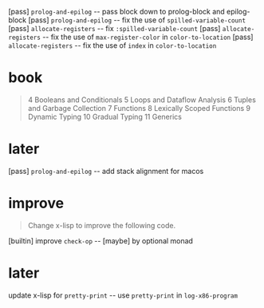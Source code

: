 [pass] `prolog-and-epilog` -- pass block down to prolog-block and epilog-block
[pass] `prolog-and-epilog` -- fix the use of `spilled-variable-count`
[pass] `allocate-registers` -- fix `:spilled-variable-count`
[pass] `allocate-registers` -- fix the use of `max-register-color` in `color-to-location`
[pass] `allocate-registers` -- fix the use of `index` in `color-to-location`

# book

> 4 Booleans and Conditionals
> 5 Loops and Dataflow Analysis
> 6 Tuples and Garbage Collection
> 7 Functions
> 8 Lexically Scoped Functions
> 9 Dynamic Typing
> 10 Gradual Typing
> 11 Generics

# later

[pass] `prolog-and-epilog` -- add stack alignment for macos

# improve

> Change x-lisp to improve the following code.

[builtin] improve `check-op` -- [maybe] by optional monad

# later

update x-lisp for `pretty-print` -- use `pretty-print` in `log-x86-program`
